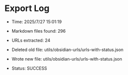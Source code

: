 # Export Log
- Time: 2025/7/27 15:01:19

- Markdown files found: 296
- URLs extracted: 24
- Deleted old file: utils/obsidian-urls/urls-with-status.json
- Wrote new file: utils/obsidian-urls/urls-with-status.json
- Status: SUCCESS
